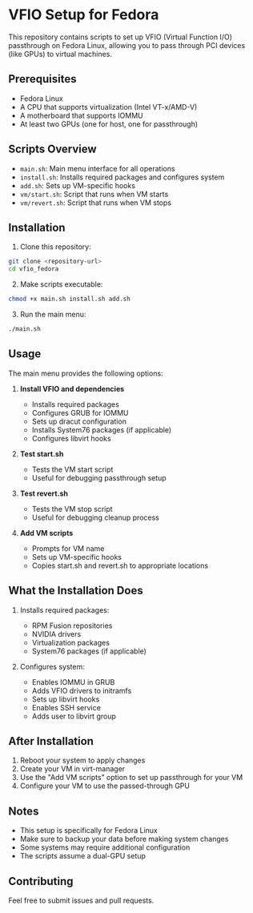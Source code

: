 # VFIO Setup for Fedora

This repository contains scripts to set up VFIO (Virtual Function I/O) passthrough on Fedora Linux, allowing you to pass through PCI devices (like GPUs) to virtual machines.

## Prerequisites

- Fedora Linux
- A CPU that supports virtualization (Intel VT-x/AMD-V)
- A motherboard that supports IOMMU
- At least two GPUs (one for host, one for passthrough)

## Scripts Overview

- `main.sh`: Main menu interface for all operations
- `install.sh`: Installs required packages and configures system
- `add.sh`: Sets up VM-specific hooks
- `vm/start.sh`: Script that runs when VM starts
- `vm/revert.sh`: Script that runs when VM stops

## Installation

1. Clone this repository:
```bash
git clone <repository-url>
cd vfio_fedora
```

2. Make scripts executable:
```bash
chmod +x main.sh install.sh add.sh
```

3. Run the main menu:
```bash
./main.sh
```

## Usage

The main menu provides the following options:

1. **Install VFIO and dependencies**
   - Installs required packages
   - Configures GRUB for IOMMU
   - Sets up dracut configuration
   - Installs System76 packages (if applicable)
   - Configures libvirt hooks

2. **Test start.sh**
   - Tests the VM start script
   - Useful for debugging passthrough setup

3. **Test revert.sh**
   - Tests the VM stop script
   - Useful for debugging cleanup process

4. **Add VM scripts**
   - Prompts for VM name
   - Sets up VM-specific hooks
   - Copies start.sh and revert.sh to appropriate locations

## What the Installation Does

1. Installs required packages:
   - RPM Fusion repositories
   - NVIDIA drivers
   - Virtualization packages
   - System76 packages (if applicable)

2. Configures system:
   - Enables IOMMU in GRUB
   - Adds VFIO drivers to initramfs
   - Sets up libvirt hooks
   - Enables SSH service
   - Adds user to libvirt group

## After Installation

1. Reboot your system to apply changes
2. Create your VM in virt-manager
3. Use the "Add VM scripts" option to set up passthrough for your VM
4. Configure your VM to use the passed-through GPU

## Notes

- This setup is specifically for Fedora Linux
- Make sure to backup your data before making system changes
- Some systems may require additional configuration
- The scripts assume a dual-GPU setup

## Contributing

Feel free to submit issues and pull requests.
